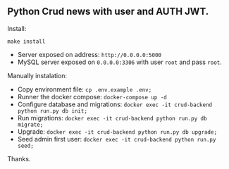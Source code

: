 ## Python Crud news with user and AUTH JWT.

Install:

```shell
make install
```

- Server exposed on address: `http://0.0.0.0:5000`
- MySQL server exposed on `0.0.0.0:3306` with user `root` and pass `root`.

Manually instalation:

- Copy environment file: `cp .env.example .env;`
- Runner the docker compose: `docker-compose up -d`
- Configure database and migrations: `docker exec -it crud-backend python run.py db init;`
- Run migrations: `docker exec -it crud-backend python run.py db migrate;`
- Upgrade: `docker exec -it crud-backend python run.py db upgrade;`
- Seed admin first user: `docker exec -it crud-backend python run.py seed;`

Thanks.
